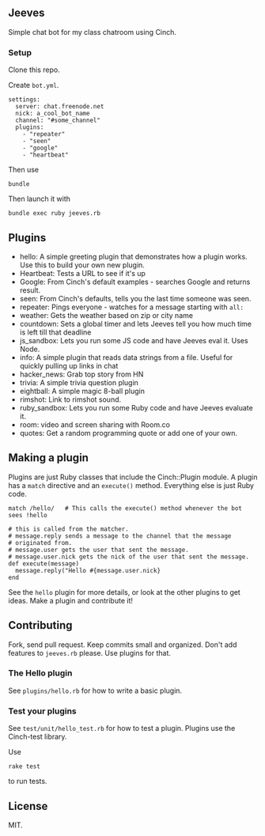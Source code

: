 ## Jeeves

Simple chat bot for my class chatroom using Cinch.

### Setup

Clone this repo.

Create `bot.yml`.

~~~
settings:
  server: chat.freenode.net
  nick: a_cool_bot_name
  channel: "#some_channel"
  plugins:
    - "repeater"
    - "seen"
    - "google"
    - "heartbeat"
~~~

Then use

`bundle`

Then launch it with

`bundle exec ruby jeeves.rb`

## Plugins

* hello:  A simple greeting plugin that demonstrates how a plugin works. Use
this to build your own new plugin.
* Heartbeat:  Tests a URL to see if it's up
* Google: From Cinch's default examples - searches Google and returns result.
* seen: From Cinch's defaults, tells you the last time someone was seen.
* repeater: Pings everyone - watches for a message starting with `all:` 
* weather: Gets the weather based on zip or city name
* countdown: Sets a global timer and lets Jeeves tell you how much time is left till that deadline
* js_sandbox: Lets you run some JS code and have Jeeves eval it. Uses Node.
* info: A simple plugin that reads data strings from a file. Useful for quickly pulling up links in chat
* hacker_news: Grab top story from HN
* trivia: A simple trivia question plugin
* eightball: A simple magic 8-ball plugin
* rimshot: Link to rimshot sound.
* ruby_sandbox: Lets you run some Ruby code and have Jeeves evaluate it.
* room: video and screen sharing with Room.co
* quotes: Get a random programming quote or add one of your own.

## Making a plugin

Plugins are just Ruby classes that include the Cinch::Plugin module. A plugin
has a `match` directive and an `execute()` method. Everything else is just 
Ruby code.

    match /hello/   # This calls the execute() method whenever the bot sees !hello

    # this is called from the matcher.
    # message.reply sends a message to the channel that the message
    # originated from.
    # message.user gets the user that sent the message.
    # message.user.nick gets the nick of the user that sent the message.
    def execute(message)
      message.reply("Hello #{message.user.nick}
    end


See the `hello` plugin for more details, or look at the other plugins to get ideas.
Make a plugin and contribute it!

## Contributing

Fork, send pull request. Keep commits small and organized. Don't add features
to `jeeves.rb` please. Use plugins for that. 

### The Hello plugin

See `plugins/hello.rb` for how to write a basic plugin.

### Test your plugins

See `test/unit/hello_test.rb` for how to test a plugin. Plugins use the
Cinch-test library.

Use 

    rake test

to run tests.

## License
MIT.


